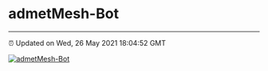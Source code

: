 # admetMesh-Bot
---
⏰ Updated on Wed, 26 May 2021 18:04:52 GMT

[![admetMesh-Bot](https://github.com/kotori-y/admetMesh-bot/actions/workflows/main.yml/badge.svg)](https://github.com/kotori-y/admetMesh-bot/actions/workflows/main.yml)
